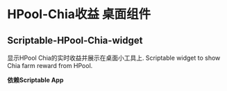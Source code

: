 # HPool-Chia收益 桌面组件
## Scriptable-HPool-Chia-widget

显示HPool Chia的实时收益并展示在桌面小工具上.
Scriptable widget to show Chia farm reward from HPool.

**依赖Scriptable App**

